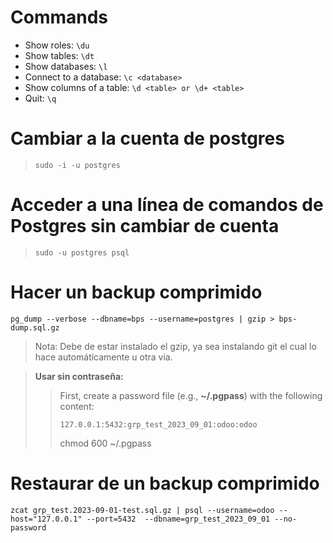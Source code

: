 # Commands

* Show roles: `\du`
* Show tables: `\dt`
* Show databases: `\l`
* Connect to a database: `\c <database>`
* Show columns of a table: `\d <table> or \d+ <table>`
* Quit: `\q`

# Cambiar a la cuenta de postgres

> `sudo -i -u postgres`

# Acceder a una línea de comandos de Postgres sin cambiar de cuenta

> `sudo -u postgres psql`

# Hacer un backup comprimido

`pg_dump --verbose --dbname=bps --username=postgres | gzip > bps-dump.sql.gz`

> Nota: Debe de estar instalado el gzip, ya sea instalando git el cual lo hace automáticamente u otra via.


> **Usar sin contraseña:**
>
>> First, create a password file (e.g., **~/.pgpass**) with the following content:
>>
>> `127.0.0.1:5432:grp_test_2023_09_01:odoo:odoo`
>>
>> chmod 600 ~/.pgpass

# Restaurar de un backup comprimido

`zcat grp_test.2023-09-01-test.sql.gz | psql --username=odoo --host="127.0.0.1" --port=5432 
--dbname=grp_test_2023_09_01 --no-password`

